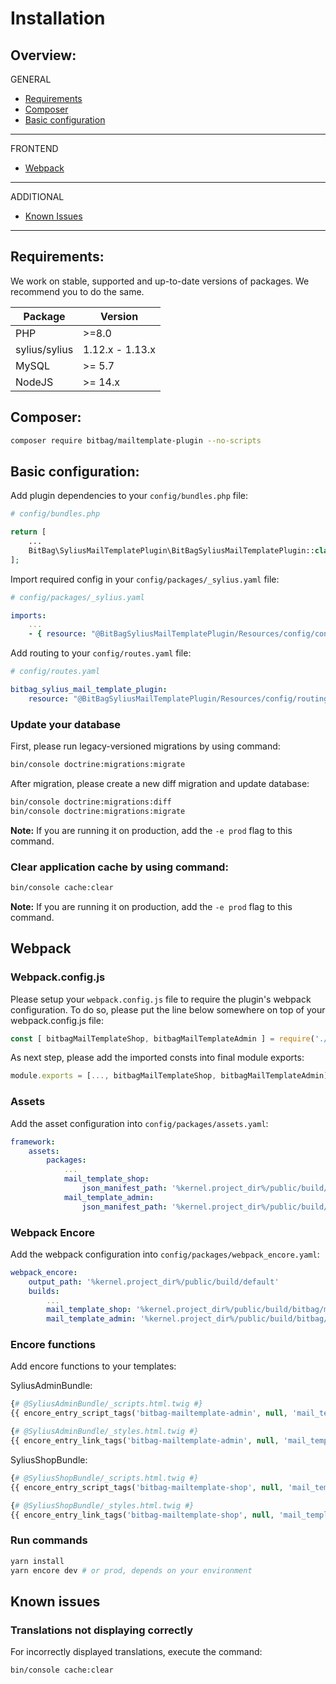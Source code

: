 # Installation

## Overview:
GENERAL
- [Requirements](#requirements)
- [Composer](#composer)
- [Basic configuration](#basic-configuration)
---
FRONTEND
- [Webpack](#webpack)
---
ADDITIONAL
- [Known Issues](#known-issues)
---

## Requirements:
We work on stable, supported and up-to-date versions of packages. We recommend you to do the same.

| Package       | Version         |
|---------------|-----------------|
| PHP           | \>=8.0          |
| sylius/sylius | 1.12.x - 1.13.x |
| MySQL         | \>= 5.7         |
| NodeJS        | \>= 14.x        |

## Composer:
```bash
composer require bitbag/mailtemplate-plugin --no-scripts
```

## Basic configuration:
Add plugin dependencies to your `config/bundles.php` file:

```php
# config/bundles.php

return [
    ...
    BitBag\SyliusMailTemplatePlugin\BitBagSyliusMailTemplatePlugin::class => ['all' => true],
];
```

Import required config in your `config/packages/_sylius.yaml` file:

```yaml
# config/packages/_sylius.yaml

imports:
    ...
    - { resource: "@BitBagSyliusMailTemplatePlugin/Resources/config/config.yaml" }
```

Add routing to your `config/routes.yaml` file:
```yaml
# config/routes.yaml

bitbag_sylius_mail_template_plugin:
    resource: "@BitBagSyliusMailTemplatePlugin/Resources/config/routing.yaml"
```

### Update your database
First, please run legacy-versioned migrations by using command:
```bash
bin/console doctrine:migrations:migrate
```

After migration, please create a new diff migration and update database:
```bash
bin/console doctrine:migrations:diff
bin/console doctrine:migrations:migrate
```
**Note:** If you are running it on production, add the `-e prod` flag to this command.

### Clear application cache by using command:
```bash
bin/console cache:clear
```
**Note:** If you are running it on production, add the `-e prod` flag to this command.

## Webpack
### Webpack.config.js

Please setup your `webpack.config.js` file to require the plugin's webpack configuration. To do so, please put the line below somewhere on top of your webpack.config.js file:
```js
const [ bitbagMailTemplateShop, bitbagMailTemplateAdmin ] = require('./vendor/bitbag/mailtemplate-plugin/webpack.config.js');
```
As next step, please add the imported consts into final module exports:
```js
module.exports = [..., bitbagMailTemplateShop, bitbagMailTemplateAdmin];
```

### Assets
Add the asset configuration into `config/packages/assets.yaml`:
```yaml
framework:
    assets:
        packages:
            ...
            mail_template_shop:
                json_manifest_path: '%kernel.project_dir%/public/build/bitbag/mailtemplate/shop/manifest.json'
            mail_template_admin:
                json_manifest_path: '%kernel.project_dir%/public/build/bitbag/mailtemplate/admin/manifest.json'
```

### Webpack Encore
Add the webpack configuration into `config/packages/webpack_encore.yaml`:

```yaml
webpack_encore:
    output_path: '%kernel.project_dir%/public/build/default'
    builds:
        ...
        mail_template_shop: '%kernel.project_dir%/public/build/bitbag/mailtemplate/shop'
        mail_template_admin: '%kernel.project_dir%/public/build/bitbag/mailtemplate/admin'
```

### Encore functions
Add encore functions to your templates:

SyliusAdminBundle:
```php
{# @SyliusAdminBundle/_scripts.html.twig #}
{{ encore_entry_script_tags('bitbag-mailtemplate-admin', null, 'mail_template_admin') }}

{# @SyliusAdminBundle/_styles.html.twig #}
{{ encore_entry_link_tags('bitbag-mailtemplate-admin', null, 'mail_template_admin') }}
```
SyliusShopBundle:
```php
{# @SyliusShopBundle/_scripts.html.twig #}
{{ encore_entry_script_tags('bitbag-mailtemplate-shop', null, 'mail_template_shop') }}

{# @SyliusShopBundle/_styles.html.twig #}
{{ encore_entry_link_tags('bitbag-mailtemplate-shop', null, 'mail_template_shop') }}
```

### Run commands
```bash
yarn install
yarn encore dev # or prod, depends on your environment
```

## Known issues
### Translations not displaying correctly
For incorrectly displayed translations, execute the command:
```bash
bin/console cache:clear
```
